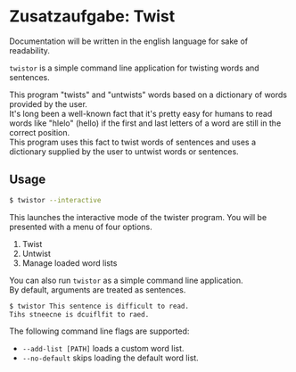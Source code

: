 # Zusatzaufgabe: Twist

Documentation will be written in the english language for sake of readability.

``twistor`` is a simple command line application for twisting words and sentences.

This program "twists" and "untwists" words based on a dictionary of words provided by the user.  
It's long been a well-known fact that it's pretty easy for humans to read words like "hlelo" (hello) if the first and last letters of a word are still in the correct position.  
This program uses this fact to twist words of sentences and uses a dictionary supplied by the user to untwist words or sentences.

## Usage

```bash
$ twistor --interactive
```

This launches the interactive mode of the twister program.
You will be presented with a menu of four options. 

1. Twist
2. Untwist
3. Manage loaded word lists

You can also run ``twistor`` as a simple command line application.  
By default, arguments are treated as sentences.

```bash
$ twistor This sentence is difficult to read.
Tihs stneecne is dcuiflfit to raed. 
```

The following command line flags are supported:

- ``--add-list [PATH]`` loads a custom word list. 
- ``--no-default`` skips loading the default word list.



